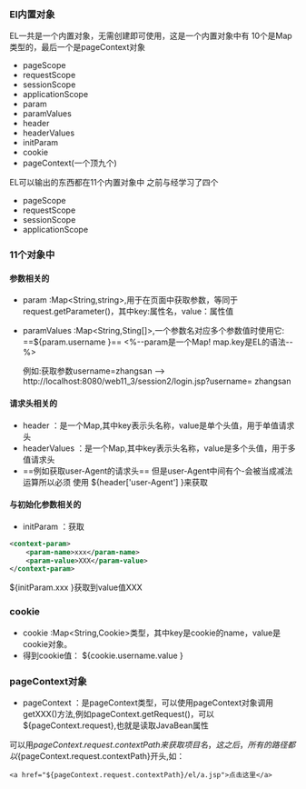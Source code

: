 ### El内置对象
EL一共是一个内置对象，无需创建即可使用，这是一个内置对象中有
10个是Map类型的，最后一个是pageContext对象
- pageScope
- requestScope
- sessionScope
- applicationScope
- param
- paramValues
- header
- headerValues
- initParam
- cookie
- pageContext(一个顶九个)


EL可以输出的东西都在11个内置对象中
之前与经学习了四个
- pageScope
- requestScope
- sessionScope
- applicationScope

### 11个对象中
#### 参数相关的
- param :Map<String,string>,用于在页面中获取参数，等同于request.getParameter()，其中key:属性名，value：属性值
- paramValues :Map<String,Sting[]>,一个参数名对应多个参数值时使用它:
==${param.username }==
<%--param是一个Map! map.key是EL的语法--%>

    例如:获取参数username=zhangsan --> 
    http://localhost:8080/web11_3/session2/login.jsp?username=
    zhangsan

#### 请求头相关的
- header ：是一个Map,其中key表示头名称，value是单个头值，用于单值请求头
- headerValues ：是一个Map,其中key表示头名称，value是多个头值，用于多值请求头
- ==例如获取user-Agent的请求头==
但是user-Agent中间有个-会被当成减法运算所以必须
使用 ${header['user-Agent'] }来获取

#### 与初始化参数相关的
- initParam ：获取<context-param>
```xml
<context-param>
    <param-name>xxx</param-name>
    <param-value>XXX</param-value>
</context-param>
```
${initParam.xxx }获取到value值XXX

### cookie
- cookie :Map<String,Cookie>类型，其中key是cookie的name，value是cookie对象。
- 得到cookie值： ${cookie.username.value }

### pageContext对象 
- pageContext ：是pageContext类型，可以使用pageContext对象调用
getXXX()方法,例如pageContext.getRequest()，可以
${pageContext.request},也就是读取JavaBean属性


可以用${pageContext.request.contextPath}来获取项目名，
这之后，所有的路径都以${pageContext.request.contextPath}开头,如：
    
    <a href="${pageContext.request.contextPath}/el/a.jsp">点击这里</a>
